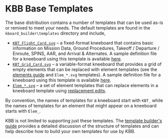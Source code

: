# KBB Base Templates

The base distribution contains a number of templates that can be used as-is or remixed to meet
your needs.  The default templates are found in the `kboard_builder\templates` directory and
include,

- [`KBT_Flight_Card.svg`](KBT_Flight_Card.md) &ndash; a fixed-format kneeboard that contains
  basic information on Mission Data, Ground Procedures, Takeoff / Departure / Enroute, SPINS,
  AAR, and Arrival & Alternates. A sample definition file for a kneeboard using this template
  is available
  [here](sdefs/Definition_Flight_Card.xlsx).
- [`KBT_Grid_Card.svg`](KBT_Grid_Card.md) &ndash; a variable-format kneeboard that provides
  a grid of empty elements that can be replaced with element templates (see the
  [elements guide](Elements.md)
  and `Elem_*.svg` templates). A sample definition file for a kneeboard using this template
  is available
  [here](sdefs/Definition_Grid_Card.xlsx).
- [`Elem_*.svg`](Elements.md) &ndash; a set of element templates that can replace elements in
  a kneeboard template using
  [replacement edits](../README.md#building-kneeboards).

By convention, the names of templates for a kneeboard start with `KBT_` while the
names of templates for an element that might appear on a kneeboard starts with `Elem_`.

KBB is not limited to supporting just these templates. The
[template builder's guide](Tmplt_Builder_Guide.md)
provides a detailed discussion of the structure of templates and can help describe how to build
your own templates for use by KBB.
